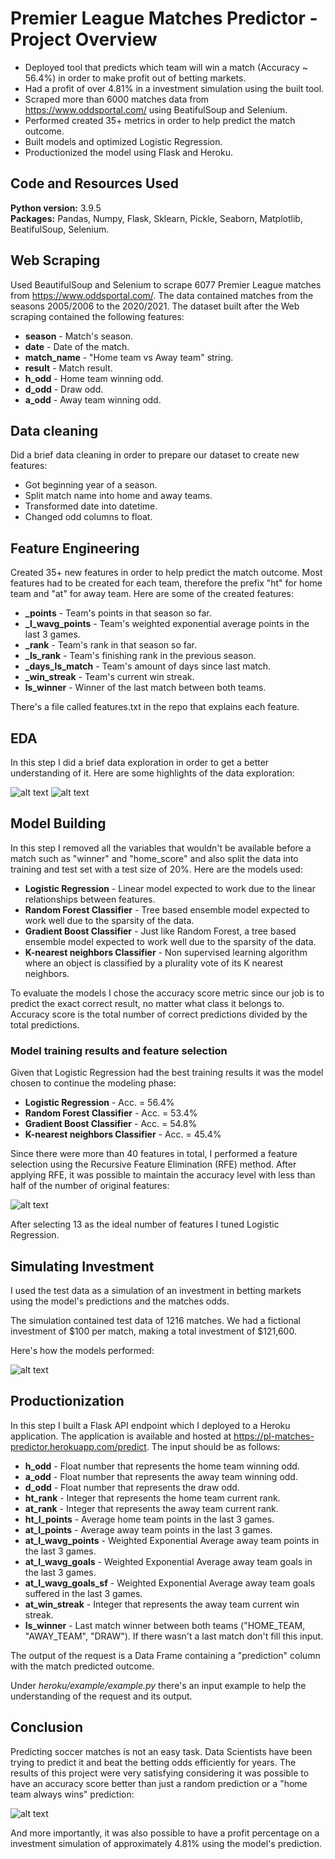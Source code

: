 # Premier League Matches Predictor - Project Overview
- Deployed tool that predicts which team will win a match (Accuracy ~ 56.4%) in order to make profit out of betting markets.
- Had a profit of over 4.81% in a investment simulation using the built tool.
- Scraped more than 6000 matches data from https://www.oddsportal.com/ using BeatifulSoup and Selenium.
- Performed created 35+ metrics in order to help predict the match outcome.
- Built models and optimized Logistic Regression.
- Productionized the model using Flask and Heroku.

## Code and Resources Used
**Python version:** 3.9.5 <br />
**Packages:** Pandas, Numpy, Flask, Sklearn, Pickle, Seaborn, Matplotlib, BeatifulSoup, Selenium. <br />

## Web Scraping
Used BeautifulSoup and Selenium to scrape 6077 Premier League matches from https://www.oddsportal.com/. The data contained matches from the seasons 2005/2006 to the 2020/2021. The dataset built after the Web scraping contained the following features:

- **season** - Match's season.
- **date** - Date of the match.
- **match_name** - "Home team vs Away team" string.
- **result** - Match result.
- **h_odd** - Home team winning odd.
- **d_odd** - Draw odd.
- **a_odd** - Away team winning odd.

## Data cleaning
Did a brief data cleaning in order to prepare our dataset to create new features:

- Got beginning year of a season.
- Split match name into home and away teams.
- Transformed date into datetime.
- Changed odd columns to float.

## Feature Engineering
Created 35+ new features in order to help predict the match outcome. Most features had to be created for each team, therefore the prefix "ht" for home team and "at" for away team. Here are some of the created features:

- **_points** - Team's points in that season so far.
- **_l_wavg_points** - Team's weighted exponential average points in the last 3 games.
- **_rank** - Team's rank in that season so far.
- **_ls_rank** - Team's finishing rank in the previous season.
- **_days_ls_match** - Team's amount of days since last match.
- **_win_streak** - Team's current win streak.
- **ls_winner** - Winner of the last match between both teams.

There's a file called features.txt in the repo that explains each feature.

## EDA
In this step I did a brief data exploration in order to get a better understanding of it. Here are some highlights of the data exploration:

![alt text](https://github.com/Caldass/pl-matches-predictor/blob/main/img/distributions.png "Distributions of RFE features")
![alt text](https://github.com/Caldass/pl-matches-predictor/blob/main/img/pairplot.png "RFE features pairplot")


## Model Building
In this step I removed all the variables that wouldn't be available before a match such as "winner" and "home_score" and also split the data into training and test set with a test size of 20%. Here are the models used:

- **Logistic Regression** - Linear model expected to work due to the linear relationships between features.
- **Random Forest Classifier** - Tree based ensemble model expected to work well due to the sparsity of the data.
-  **Gradient Boost Classifier** - Just like Random Forest, a tree based ensemble model expected to work well due to the sparsity of the data.
- **K-nearest neighbors Classifier** - Non supervised learning algorithm where an object is classified by a plurality vote of its K nearest neighbors.

To evaluate the models I chose the accuracy score metric since our job is to predict the exact correct result, no matter what class it belongs to. Accuracy score is the total number of correct predictions divided by the total predictions.

### Model training results and feature selection
Given that Logistic Regression had the best training results it was the model chosen to continue the modeling phase:
 - **Logistic Regression** - Acc. = 56.4%
 - **Random Forest Classifier** - Acc. = 53.4%
 - **Gradient Boost Classifier** - Acc. = 54.8%
 - **K-nearest neighbors Classifier** - Acc. = 45.4%

Since there were more than 40 features in total, I performed a feature selection using the Recursive Feature Elimination (RFE) method. After applying RFE, it was possible to maintain the accuracy level with less than half of the number of original features:

![alt text](https://github.com/Caldass/pl-matches-predictor/blob/main/img/rfe.png "RFE")


After selecting 13 as the ideal number of features I tuned Logistic Regression. 

## Simulating Investment
I used the test data as a simulation of an investment in betting markets using the model's predictions and the matches odds.

The simulation contained test data of 1216 matches. We had a fictional investment of $100 per match, making a total investment of $121,600.

Here's how the models performed:

![alt text](https://github.com/Caldass/pl-matches-predictor/blob/main/img/simulation.jpg "Simulation")


## Productionization
In this step I built a Flask API endpoint which I deployed to a Heroku application. The application is available and hosted at https://pl-matches-predictor.herokuapp.com/predict. The input should be as follows:
- **h_odd** - Float number that represents the home team winning odd.
- **a_odd** - Float number that represents the away team winning odd.
- **d_odd** - Float number that represents the draw odd.
- **ht_rank** - Integer that represents the home team current rank.
- **at_rank** - Integer that represents the away team current rank.
- **ht_l_points** - Average home team points in the last 3 games.
- **at_l_points** - Average away team points in the last 3 games.
- **at_l_wavg_points** - Weighted Exponential Average away team points in the last 3 games.
- **at_l_wavg_goals** - Weighted Exponential Average away team goals in the last 3 games.
- **at_l_wavg_goals_sf** - Weighted Exponential Average away team goals suffered in the last 3 games.
- **at_win_streak** - Integer that represents the away team current win streak.
- **ls_winner** - Last match winner between both teams ("HOME_TEAM, "AWAY_TEAM", "DRAW"). If there wasn't a last match don't fill this input.

The output of the request is a Data Frame containing a "prediction" column with the match predicted outcome.

Under _heroku/example/example.py_ there's an input example to help the understanding of the request and its output.

## Conclusion
Predicting soccer matches is not an easy task. Data Scientists have been trying to predict it and beat the betting odds efficiently for years. The results of this project were very satisfying considering it was possible to have an accuracy score better than just a random prediction or a "home team always wins" prediction:

![alt text](https://github.com/Caldass/pl-matches-predictor/blob/main/img/comparison.jpg "Comparison")

And more importantly, it was also possible to have a profit percentage on a investment simulation of approximately 4.81% using the model's prediction. 
